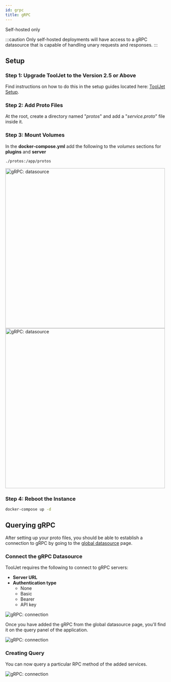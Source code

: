 ```yaml
---
id: grpc
title: gRPC
---
```


<div className='badge badge--primary heading-badge'>Self-hosted only</div>

:::caution
Only self-hosted deployments will have access to a gRPC datasource that is capable of handling unary requests and responses.
:::

<div>

## Setup

### Step 1: Upgrade ToolJet to the Version 2.5 or Above

Find instructions on how to do this in the setup guides located here: [ToolJet Setup](/docs/setup/).

### Step 2: Add Proto Files

At the root, create a directory named "*protos*" and add a "*service.proto*" file inside it.


### Step 3: Mount Volumes

In the **docker-compose.yml** add the following to the *volumes* sections for **plugins** and **server**

```bash
./protos:/app/protos
```

<img className="screenshot-full" src="/img/datasource-reference/grpc/proto1.png" alt="gRPC: datasource" width='500' />

<img className="screenshot-full" src="/img/datasource-reference/grpc/proto2.png" alt="gRPC: datasource"  width='500'/>

### Step 4: Reboot the Instance

```bash
docker-compose up -d
```

</div>

<div>

## Querying gRPC

After setting up your proto files, you should be able to establish a connection to gRPC by going to the [global datasource](/docs/data-sources/overview) page.

### Connect the gRPC Datasource

ToolJet requires the following to connect to gRPC servers:

- **Server URL**
- **Authentication type** 
    - None
    - Basic
    - Bearer
    - API key

<div style={{textAlign: 'center'}}>

<img className="screenshot-full" src="/img/datasource-reference/grpc/connection.png" alt="gRPC: connection" />

</div>

Once you have added the gRPC from the global datasource page, you'll find it on the query panel of the application.

<div style={{textAlign: 'center'}}>

<img className="screenshot-full" src="/img/datasource-reference/grpc/grpcgds.png" alt="gRPC: connection" />

</div>

### Creating Query

You can now query a particular RPC method of the added services.

<div style={{textAlign: 'center'}}>

<img className="screenshot-full" src="/img/datasource-reference/grpc/query.png" alt="gRPC: connection" />

</div>

</div>

